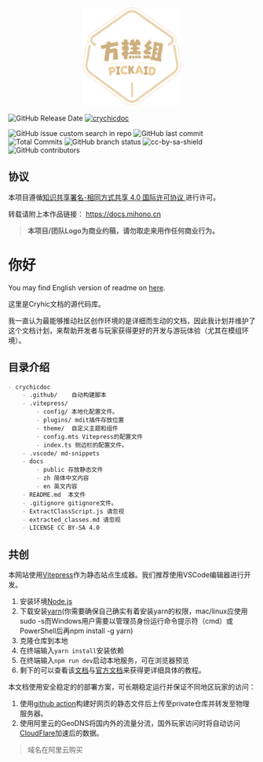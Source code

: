 <div align="center"><img height="200" src="docs/public/logo.png" width="200"/></div>

![GitHub Release Date](https://img.shields.io/github/created-at/PickAID/CrychicDoc) [![crychicdoc](https://img.shields.io/badge/CrychicDoc-Maintaining-green)](https://docs.mihono.cn)


 ![GitHub issue custom search in repo](https://img.shields.io/github/issues/PickAID/CrychicDoc.svg) ![GitHub last commit](https://img.shields.io/github/last-commit/PickAID/CrychicDoc) ![Total Commits](https://img.shields.io/github/commit-activity/t/PickAID/CrychicDoc) ![GitHub branch status](https://img.shields.io/github/check-runs/PickAID/CrychicDoc/main)  ![cc-by-sa-shield](https://img.shields.io/badge/License-CC%20BY--SA%204.0-lightgrey.svg)
![GitHub contributors](https://img.shields.io/github/contributors/PickAID/CrychicDoc)

## 协议

本项目遵循[知识共享署名-相同方式共享 4.0 国际许可协议
](LICENSE)进行许可。

转载请附上本作品链接： https://docs.mihono.cn

> **本项目/团队Logo为商业约稿，请勿取走来用作任何商业行为。**

# 你好

You may find English version of readme on [here](/READMEEN.md).

这里是Cryhic文档的源代码库。

我一直认为最能够推动社区创作环境的是详细而生动的文档，因此我计划并维护了这个文档计划，来帮助开发者与玩家获得更好的开发与游玩体验（尤其在模组环境）。

## 目录介绍

```markdown
- crychicdoc
    - .github/    自动构建脚本
    - .vitepress/
        - config/ 本地化配置文件。
        - plugins/ mdit插件存放位置
        - theme/  自定义主题和组件
        - config.mts Vitepress的配置文件
        - index.ts 侧边栏的配置文件。
    - .vscode/ md-snippets
    - docs
        - public 存放静态文件
        - zh 简体中文内容
        - en 英文内容
    - README.md  本文件
    - .gitignore gitignore文件。
    - ExtractClassScript.js 请忽视
    - extracted_classes.md 请忽视
    - LICENSE CC BY-SA 4.0
```

## 共创

本网站使用[Vitepress](https://vitepress.dev/)作为静态站点生成器。我们推荐使用VSCode编辑器进行开发。

1. 安装环境[Node.js](https://nodejs.org/zh-cn/download/prebuilt-installer)
2. 下载安装[yarn](https://classic.yarnpkg.com/lang/en/docs/install/#windows-stable)(你需要确保自己确实有着安装yarn的权限，mac/linux应使用sudo -s而Windows用户需要以管理员身份运行命令提示符（cmd）或 PowerShell后再npm install -g yarn)
3. 克隆仓库到本地
4. 在终端输入`yarn install`安装依赖
5. 在终端输入`npm run dev`启动本地服务，可在浏览器预览
6. 剩下的可以查看该[文档](https://vitepress.yiov.top/preface.html)与[官方文档](https://vitepress.dev/zh/)来获得更详细具体的教程。


本文档使用安全稳定的的部署方案，可长期稳定运行并保证不同地区玩家的访问：
1. 使用[github action](.github/workflows/build.yaml)构建好网页的静态文件后上传至private仓库并转发至物理服务器。
2. 使用阿里云的GeoDNS将国内外的流量分流，国外玩家访问时将自动访问[CloudFlare](https://cloudflare.com/)加速后的数据。

> 域名在阿里云购买
